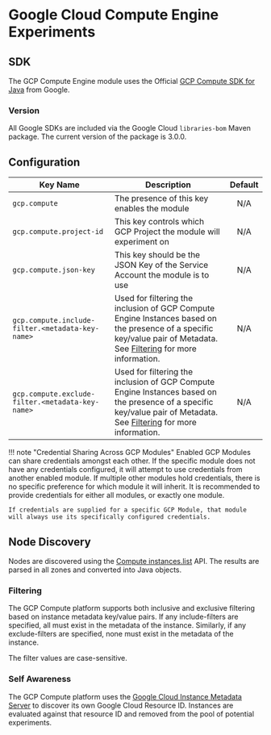 # Google Cloud Compute Engine Experiments

## SDK

The GCP Compute Engine module uses the Official [GCP Compute SDK for Java] from Google.

### Version

All Google SDKs are included via the Google Cloud `libraries-bom` Maven package. The current version of the package is 3.0.0.

## Configuration

| Key Name | Description | Default |
| --- | --- | :---: |
| `gcp.compute` | The presence of this key enables the module | N/A |
| `gcp.compute.project-id` | This key controls which GCP Project the module will experiment on | N/A |
| `gcp.compute.json-key` | This key should be the JSON Key of the Service Account the module is to use | N/A |
| `gcp.compute.include-filter.<metadata-key-name>` | Used for filtering the inclusion of GCP Compute Engine Instances based on the presence of a specific key/value pair of Metadata. See [Filtering](#filtering) for more information. | N/A |
| `gcp.compute.exclude-filter.<metadata-key-name>` | Used for filtering the inclusion of GCP Compute Engine Instances based on the presence of a specific key/value pair of Metadata. See [Filtering](#filtering) for more information. | N/A |



!!! note "Credential Sharing Across GCP Modules"
    Enabled GCP Modules can share credentials amongst each other. If the specific module does not have any credentials configured, it will attempt to use credentials from another enabled module.
    If multiple other modules hold credentials, there is no specific preference for which module it will inherit. It is recommended to provide credentials for either all modules, or exactly one module.
    
    If credentials are supplied for a specific GCP Module, that module will always use its specifically configured credentials.

## Node Discovery

Nodes are discovered using the [Compute instances.list] API. The results are parsed in all zones and converted into Java objects.

### Filtering

The GCP Compute platform supports both inclusive and exclusive filtering based on instance metadata key/value pairs.
If any include-filters are specified, all must exist in the metadata of the instance.
Similarly, if any exclude-filters are specified, none must exist in the metadata of the instance.

The filter values are case-sensitive.

### Self Awareness

The GCP Compute platform uses the [Google Cloud Instance Metadata Server] to discover its own Google Cloud Resource ID.
Instances are evaluated against that resource ID and removed from the pool of potential experiments. 



[GCP Compute SDK for Java]: https://github.com/googleapis/google-cloud-java
[Google Cloud Instance Metadata Server]: https://cloud.google.com/compute/docs/storing-retrieving-metadata

[Compute instances.list]: https://cloud.google.com/compute/docs/reference/rest/v1/instances/list